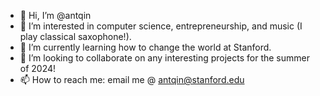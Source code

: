 - 👋 Hi, I’m @antqin
- 👀 I’m interested in computer science, entrepreneurship, and music (I play classical saxophone!).
- 🌱 I’m currently learning how to change the world at Stanford.
- 💞️ I’m looking to collaborate on any interesting projects for the summer of 2024!
- 📫 How to reach me: email me @ antqin@stanford.edu

<!---
antqin/antqin is a ✨ special ✨ repository because its `README.md` (this file) appears on your GitHub profile.
You can click the Preview link to take a look at your changes.
--->
